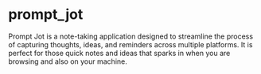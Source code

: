 # prompt_jot
Prompt Jot is a note-taking application designed to streamline the process of capturing thoughts, ideas, and reminders across multiple platforms. It is perfect for those quick notes and ideas that sparks in when you are browsing and also on your machine.
